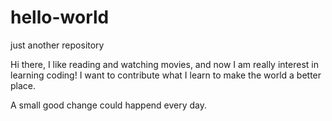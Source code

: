 # hello-world

just another repository

Hi there, I like reading and watching movies, and now I am really interest in learning coding!
I want to contribute what I learn to make the world a better place.

A small good change could happend every day.
